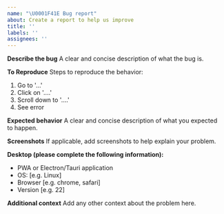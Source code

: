 ```yaml
---
name: "\U0001F41E Bug report"
about: Create a report to help us improve
title: ''
labels: ''
assignees: ''
---
```


**Describe the bug**
A clear and concise description of what the bug is.

**To Reproduce**
Steps to reproduce the behavior:

1. Go to '...'
2. Click on '....'
3. Scroll down to '....'
4. See error

**Expected behavior**
A clear and concise description of what you expected to happen.

**Screenshots**
If applicable, add screenshots to help explain your problem.

**Desktop (please complete the following information):**

-   PWA or Electron/Tauri application
-   OS: [e.g. Linux]
-   Browser [e.g. chrome, safari]
-   Version [e.g. 22]

**Additional context**
Add any other context about the problem here.
